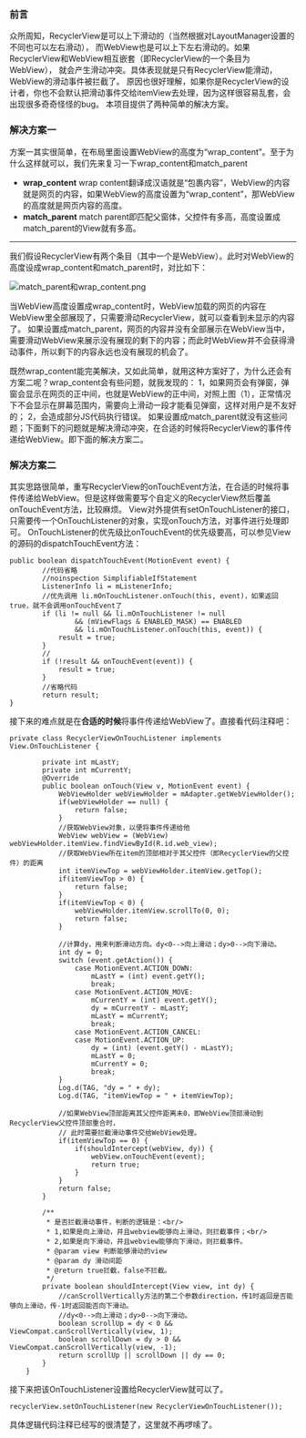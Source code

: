 ### 前言

众所周知，RecyclerView是可以上下滑动的（当然根据对LayoutManager设置的不同也可以左右滑动），
而WebView也是可以上下左右滑动的。如果RecyclerView和WebView相互嵌套（即RecyclerView的一个条目为WebView），
就会产生滑动冲突。具体表现就是只有RecyclerView能滑动，WebView的滑动事件被拦截了。
原因也很好理解，如果你是RecyclerView的设计者，你也不会默认把滑动事件交给itemView去处理，因为这样很容易乱套，会出现很多奇奇怪怪的bug。
本项目提供了两种简单的解决方案。

### 解决方案一
方案一其实很简单，在布局里面设置WebView的高度为“wrap_content”。至于为什么这样就可以，我们先来复习一下wrap_content和match_parent
*  **wrap_content**
     wrap content翻译成汉语就是“包裹内容”，WebView的内容就是网页的内容，如果WebView的高度设置为“wrap_content”，那WebView的高度就是网页内容的高度。
* **match_parent**
     match parent即匹配父窗体，父控件有多高，高度设置成match_parent的View就有多高。
***
我们假设RecyclerView有两个条目（其中一个是WebView）。此时对WebView的高度设成wrap_content和match_parent时，对比如下：

![match_parent和wrap_content.png](http://upload-images.jianshu.io/upload_images/2989188-fe4a2793d2b3b4b9.png?imageMogr2/auto-orient/strip%7CimageView2/2/w/1240)

当WebView高度设置成wrap_content时，WebView加载的网页的内容在WebView里全部展现了，只需要滑动RecyclerView，就可以查看到未显示的内容了。
如果设置成match_parent，网页的内容并没有全部展示在WebView当中，需要滑动WebView来展示没有展现的剩下的内容；而此时WebView并不会获得滑动事件，所以剩下的内容永远也没有展现的机会了。

既然wrap_content能完美解决，又如此简单，就用这种方案好了，为什么还会有方案二呢？wrap_content会有些问题，就我发现的：
  1，如果网页会有弹窗，弹窗会显示在网页的正中间，也就是WebView的正中间，对照上图（1），正常情况下不会显示在屏幕范围内，需要向上滑动一段才能看见弹窗，这样对用户是不友好的；
  2，会造成部分JS代码执行错误。
如果设置成match_parent就没有这些问题；下面剩下的问题就是解决滑动冲突，在合适的时候将RecyclerView的事件传递给WebView。即下面的解决方案二。

### 解决方案二
其实思路很简单，重写RecyclerView的onTouchEvent方法，在合适的时候将事件传递给WebView。但是这样做需要写个自定义的RecyclerView然后覆盖onTouchEvent方法，比较麻烦。
View对外提供有setOnTouchListener的接口，只需要传一个OnTouchListener的对象，实现onTouch方法，对事件进行处理即可。
OnTouchListener的优先级比onTouchEvent的优先级要高，可以参见View的源码的dispatchTouchEvent方法：
```
public boolean dispatchTouchEvent(MotionEvent event) {
        //代码省略
        //noinspection SimplifiableIfStatement
        ListenerInfo li = mListenerInfo;
        //优先调用 li.mOnTouchListener.onTouch(this, event)，如果返回true，就不会调用onTouchEvent了
        if (li != null && li.mOnTouchListener != null
                && (mViewFlags & ENABLED_MASK) == ENABLED
                && li.mOnTouchListener.onTouch(this, event)) {
            result = true;
        }
        //
        if (!result && onTouchEvent(event)) {
            result = true;
        }
        //省略代码
        return result;
}
```
接下来的难点就是在**合适的时候**将事件传递给WebView了。直接看代码注释吧：
```
private class RecyclerViewOnTouchListener implements View.OnTouchListener {

        private int mLastY;
        private int mCurrentY;
        @Override
        public boolean onTouch(View v, MotionEvent event) {
            WebViewHolder webViewHolder = mAdapter.getWebViewHolder();
            if(webViewHolder == null) {
                return false;
            }
            //获取WebView对象，以便将事件传递给他
            WebView webView = (WebView) webViewHolder.itemView.findViewById(R.id.web_view);
            //获取WebView所在item的顶部相对于其父控件（即RecyclerView的父控件）的距离
            int itemViewTop = webViewHolder.itemView.getTop();
            if(itemViewTop > 0) {
                return false;
            }
            if(itemViewTop < 0) {
                webViewHolder.itemView.scrollTo(0, 0);
                return false;
            }

            //计算dy，用来判断滑动方向。dy<0-->向上滑动；dy>0-->向下滑动。
            int dy = 0;
            switch (event.getAction()) {
                case MotionEvent.ACTION_DOWN:
                    mLastY = (int) event.getY();
                    break;
                case MotionEvent.ACTION_MOVE:
                    mCurrentY = (int) event.getY();
                    dy = mCurrentY - mLastY;
                    mLastY = mCurrentY;
                    break;
                case MotionEvent.ACTION_CANCEL:
                case MotionEvent.ACTION_UP:
                    dy = (int) (event.getY() - mLastY);
                    mLastY = 0;
                    mCurrentY = 0;
                    break;
            }
            Log.d(TAG, "dy = " + dy);
            Log.d(TAG, "itemViewTop = " + itemViewTop);
            
            //如果WebView顶部距离其父控件距离未0，即WebView顶部滑动到RecyclerView父控件顶部重合时，
            // 此时需要拦截滑动事件交给WebView处理。
            if(itemViewTop == 0) {
                if(shouldIntercept(webView, dy)) {
                    webView.onTouchEvent(event);
                    return true;
                }
            }
            return false;
        }

        /**
         * 是否拦截滑动事件，判断的逻辑是：<br/>
         * 1,如果是向上滑动，并且webview能够向上滑动，则拦截事件；<br/>
         * 2,如果是向下滑动，并且webview能够向下滑动，则拦截事件。
         * @param view 判断能够滑动的view
         * @param dy 滑动间距
         * @return true拦截，false不拦截。
         */
        private boolean shouldIntercept(View view, int dy) {
            //canScrollVertically方法的第二个参数direction，传1时返回是否能够向上滑动，传-1时返回能否向下滑动。
            //dy<0-->向上滑动；dy>0-->向下滑动。
            boolean scrollUp = dy < 0 && ViewCompat.canScrollVertically(view, 1);
            boolean scrollDown = dy > 0 && ViewCompat.canScrollVertically(view, -1);
            return scrollUp || scrollDown || dy == 0;
        }
    }
```
接下来把该OnTouchListener设置给RecyclerView就可以了。
```
recyclerView.setOnTouchListener(new RecyclerViewOnTouchListener());
```
具体逻辑代码注释已经写的很清楚了，这里就不再啰嗦了。
